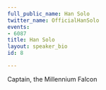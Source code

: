```yaml
---
full_public_name: Han Solo
twitter_name: OfficialHanSolo
events:
- 6087
title: Han Solo
layout: speaker_bio
id: 8

---
```

Captain, the Millennium Falcon